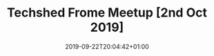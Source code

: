---
title: 'Techshed Frome Meetup [2nd Oct 2019]'
date: 2019-09-22T20:04:42+01:00
draft: true
description: |-
        tbc
eventSchedule:
    byDay: 'http://schema.org/Wednesday'
    startTime: '19:00'
    endTime: '21:00'
    repeatFrequency: P1W
image: /images/uploads/sml_how.png
location:
    name: 'Welshmill Hub'
    streetAddress: 'The Welsh Mill, Park Hill Drive'
    addressLocality: 'Frome'
    addressRegion: 'Somerset'
    postalCode: 'BA11 2LE'
    addressCountry: 'UK'
startDate: '2019-10-02 19:00'
duration: 'PT120M'
eventUrl: 'https://techshedfrome.org/#find-us'
url: '/event/2019-10-02'
---